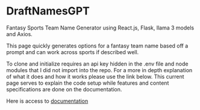 # DraftNamesGPT

Fantasy Sports Team Name Generator using React.js, Flask, llama 3 models and Axios.

This page quickly generates options for a fantasy team name based off a prompt and can work across sports if described well. 

To clone and initialize requires an api key hidden in the .env file and node modules that I did not import into the repo. For a more in depth explanation of what it does and how it works please use the link below. This current page serves to explain the code setup while features and content specifications are done on the documentation.


Here is access to [documentation](https://draftnamesgpt.gitbook.io/draftnamesgpt)


